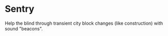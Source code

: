 # Sentry
Help the blind through transient city block changes (like construction) with sound "beacons".
